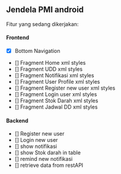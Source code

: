 ## Jendela PMI android

Fitur yang sedang dikerjakan:

#### Frontend
- [x] Bottom Navigation
- [] Fragment Home xml styles
- [] Fragment UDD xml styles
- [] Fragment Notifikasi xml styles
- [] Fragment User Profile xml styles
- [] Fragment Register new user xml styles
- [] Fragment Login user xml styles
- [] Fragment Stok Darah xml styles
- [] Fragment Jadwal DD xml styles

#### Backend
- [] Register new user
- [] Login new user
- [] show notifikasi
- [] show Stok darah in table
- [] remind new notifikasi
- [] retrieve data from restAPI